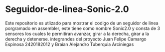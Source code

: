 # Seguidor-de-linea-Sonic-2.0
Este repositorio es utlizado para mostrar el codigo de un seguidor de linea porgramado en assembler, este tiene como nombre Sonic2.0 y consta de 3 sensores los cuales le permitiran avanzar, girar a la derecha, girar a la derecha y detenerse.
integrandes del proyecto  Juan Felipe Camargo Espinosa 2420182012 y Braian Alejandro Tuberquia Arciniegas 

